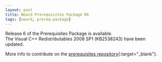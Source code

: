 ```yaml
---
layout: post
title: Neard Prerequisites Package R6
tags: [neard, prereq-package]
---
```


Release 6 of the Prerequisites Package is available.<br />
The Visual C++ Redistributables 2008 SP1 (KB2538243) have been updated.

More info to contribute on the [prerequisites repository](https://github.com/neard/prerequisites){:target="_blank"}.